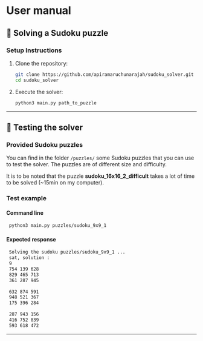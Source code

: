 
# User manual

## 🚀 Solving a Sudoku puzzle

### Setup Instructions

1. Clone the repository:

   ```bash
   git clone https://github.com/apiramaruchunarajah/sudoku_solver.git
   cd sudoku_solver
   ```

2. Execute the solver:

   ```bash
   python3 main.py path_to_puzzle
   ```

---
## 🧪 Testing the solver
### Provided Sudoku puzzles
You can find in the folder `/puzzles/` some Sudoku puzzles that you can use to test the solver. The puzzles are of 
different size and difficulty.  

It is to be noted that the puzzle **sudoku_16x16_2_difficult** takes a lot of time to be solved (~15min on my 
computer).

### Test example
#### Command line
   ```bash
    python3 main.py puzzles/sudoku_9x9_1
   ```

#### Expected response
   ```bash
    Solving the sudoku puzzles/sudoku_9x9_1 ...
    sat, solution : 
    9
    754 139 628 
    829 465 713 
    361 287 945 
    
    632 874 591 
    948 521 367 
    175 396 284 
    
    287 943 156 
    416 752 839 
    593 618 472 
   ```

---
